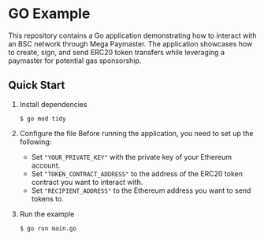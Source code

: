 # GO Example
This repository contains a Go application demonstrating how to interact with an BSC network through Mega 
Paymaster. The application showcases how to create, sign, and send ERC20 token transfers while 
leveraging a paymaster for potential gas sponsorship.


## Quick Start

1. Install dependencies
    ```shell
    $ go mod tidy
    ```
2. Configure the file
   Before running the application, you need to set up the following:

   - Set `"YOUR_PRIVATE_KEY"` with the private key of your Ethereum account.
   - Set `"TOKEN_CONTRACT_ADDRESS"` to the address of the ERC20 token contract you want to interact with.
   - Set `"RECIPIENT_ADDRESS"` to the Ethereum address you want to send tokens to.

3. Run the example
   ```
   $ go run main.go
   ```


